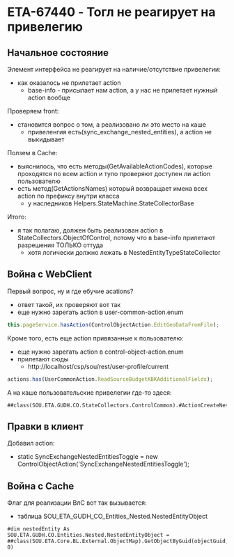 # ETA-67440 - Тогл не реагирует на привелегию

## Начальное состояние

Элемент интерфейса не реагирует на наличие/отсутствие привелегии:

-   как оказалось не прилетает action
    -   base-info - присылает нам action, а у нас не прилетает нужный action вообще

Проверяем front:

-   становится вопрос о том, а реализовано ли это место на каше
    -   привеленгия есть(sync_exchange_nested_entities), а action не выкидывает

Ползем в Cache:

-   выяснилось, что есть методы(GetAvailableActionCodes), которые проходятся по всем action и тупо проверяют доступен ли action пользователю
-   есть метод(GetActionsNames) который возвращает имена всех action по префиксу внутри класса
    -   у наследников Helpers.StateMachine.StateCollectorBase

Итого:

-   я так полагаю, должен быть реализован action в StateCollectors.ObjectOfControl, потому что в base-info прилетают разрешения ТОЛЬКО оттуда
    -   хотя логически должно лежать в NestedEntityTypeStateCollector

## Война с WebClient

Первый вопрос, ну и где ебучие acations?

-   ответ такой, их проверяют вот так
-   еще нужно зарегать action в user-common-action.enum

```js
this.pageService.hasAction(ControlObjectAction.EditGeoDataFromFile);
```

Кроме того, есть еще action привязанные к пользователю:

-   еще нужно зарегать action в control-object-action.enum
-   прилетают сюды
    -   http://localhost/csp/sou/rest/user-profile/current

```js
actions.has(UserCommonAction.ReadSourceBudgetKBKAdditionalFields);
```

А на каше пользовательские привелегии где-то здеся:

```
##class(SOU.ETA.GUDH.CO.StateCollectors.ControlCommon).#ActionCreateNestedEntity
```

## Правки в клиент

Добавил action:

-   static SyncExchangeNestedEntitiesToggle = new ControlObjectAction('SyncExchangeNestedEntitiesToggle');

## Война с Cache

Флаг для реализации ВлС вот так вызывается:

-   таблица SOU_ETA_GUDH_CO_Entities_Nested.NestedEntityObject

```cache
#dim nestedEntity As SOU.ETA.GUDH.CO.Entities.Nested.NestedEntityObject = ##class(SOU.ETA.Core.BL.External.ObjectMap).GetObjectByGuid(objectGuid, 0)
```
